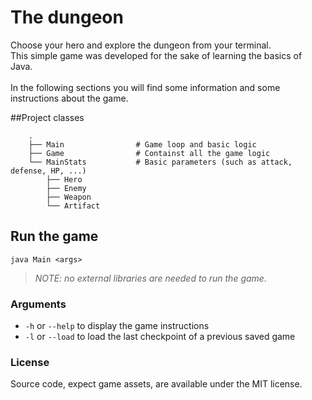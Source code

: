 # The dungeon
 Choose your hero and explore the dungeon from your terminal.<br/>
 This simple game was developed for the sake of learning the basics of Java.<br/><br/>
 In the following sections you will find some information and some instructions about the game.

##Project classes
```
    .
    ├── Main                # Game loop and basic logic
    ├── Game                # Containst all the game logic
    └── MainStats           # Basic parameters (such as attack, defense, HP, ...)
        ├── Hero
        ├── Enemy
        ├── Weapon
        └── Artifact
```

## Run the game
`java Main <args>`
> *NOTE: no external libraries are needed to run the game.*

### Arguments
- `-h` or `--help` to display the game instructions
- `-l` or `--load` to load the last checkpoint of a previous saved game

### License
Source code, expect game assets, are available under the MIT license.
